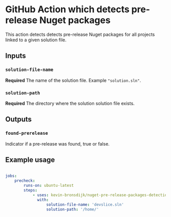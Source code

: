 # GitHub Action which detects pre-release Nuget packages

This action detects detects pre-release Nuget packages for all projects linked to a given solution file.

## Inputs

### `solution-file-name`

**Required** The name of the solution file. Example `"solution.sln"`.

### `solution-path`

**Required** The directory where the solution solution file exists.

## Outputs

### `found-prerelease`

Indicator if a pre-release was found, true or false. 

## Example usage


```yml

jobs:
    precheck:
        runs-on: ubuntu-latest
        steps:
            - uses: kevin-bronsdijk/nuget-pre-release-packages-detection-action@v2.0
              with:
                  solution-file-name: 'devslice.sln'
                  solution-path: '/home/'
```
  
